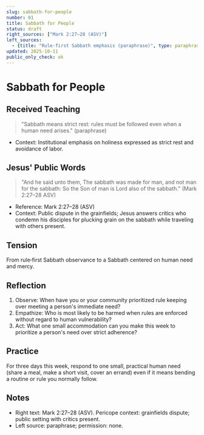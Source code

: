 ```yaml
---
slug: sabbath-for-people
number: 01
title: Sabbath for People
status: draft
right_sources: ["Mark 2:27–28 (ASV)"]
left_sources:
  - {title: "Rule-first Sabbath emphasis (paraphrase)", type: paraphrase, permission: none}
updated: 2025-10-11
public_only_check: ok
---
```


# Sabbath for People

## Received Teaching
> "Sabbath means strict rest: rules must be followed even when a human need arises." (paraphrase)
- Context: Institutional emphasis on holiness expressed as strict rest and avoidance of labor.

## Jesus' Public Words
> "And he said unto them, The sabbath was made for man, and not man for the sabbath: So the Son of man is Lord also of the sabbath." (Mark 2:27–28 ASV)
- Reference: Mark 2:27–28 (ASV)
- Context: Public dispute in the grainfields; Jesus answers critics who condemn his disciples for plucking grain on the sabbath while traveling with others present.

## Tension
From rule‑first Sabbath observance to a Sabbath centered on human need and mercy.

## Reflection
1. Observe: When have you or your community prioritized rule keeping over meeting a person's immediate need?
2. Empathize: Who is most likely to be harmed when rules are enforced without regard to human vulnerability?
3. Act: What one small accommodation can you make this week to prioritize a person's need over strict adherence?

## Practice
For three days this week, respond to one small, practical human need (share a meal, make a short visit, cover an errand) even if it means bending a routine or rule you normally follow.

## Notes
- Right text: Mark 2:27–28 (ASV). Pericope context: grainfields dispute; public setting with critics present.
- Left source: paraphrase; permission: none.